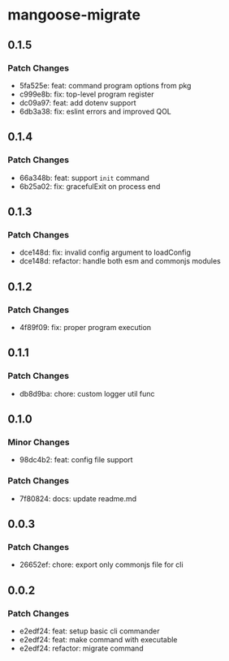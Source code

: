 # mangoose-migrate

## 0.1.5

### Patch Changes

- 5fa525e: feat: command program options from pkg
- c999e8b: fix: top-level program register
- dc09a97: feat: add dotenv support
- 6db3a38: fix: eslint errors and improved QOL

## 0.1.4

### Patch Changes

- 66a348b: feat: support `init` command
- 6b25a02: fix: gracefulExit on process end

## 0.1.3

### Patch Changes

- dce148d: fix: invalid config argument to loadConfig
- dce148d: refactor: handle both esm and commonjs modules

## 0.1.2

### Patch Changes

- 4f89f09: fix: proper program execution

## 0.1.1

### Patch Changes

- db8d9ba: chore: custom logger util func

## 0.1.0

### Minor Changes

- 98dc4b2: feat: config file support

### Patch Changes

- 7f80824: docs: update readme.md

## 0.0.3

### Patch Changes

- 26652ef: chore: export only commonjs file for cli

## 0.0.2

### Patch Changes

- e2edf24: feat: setup basic cli commander
- e2edf24: feat: make <name> command with executable
- e2edf24: refactor: migrate command
